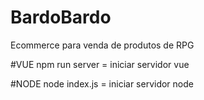 # BardoBardo
 Ecommerce para venda de produtos de RPG

#VUE
 npm run server = iniciar servidor vue

#NODE
 node index.js = iniciar servidor node